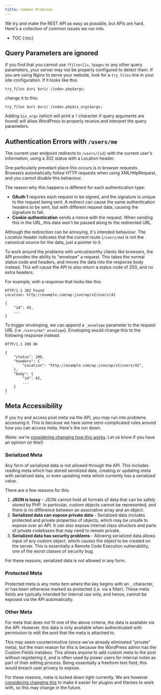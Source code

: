 ```yaml
---
title: Common Problems
---
```

We try and make the REST API as easy as possible, but APIs are hard. Here's a collection of common issues we run into.

* TOC
{:toc}


Query Parameters are ignored
----------------------------

If you find that you cannot use `?filter[]=`, `?page=` or any other query parameters, your server may not be properly configured to detect them. If you are using Nginx to serve your website, look for a `try_files` line in your site configuration. If it looks like this:

```
try_files $uri $uri/ /index.php$args;
```

change it to this:

```
try_files $uri $uri/ /index.php$is_args$args;
```

Adding `$is_args` (which will print a `?` character if query arguments are found) will allow WordPress to properly receive and interpret the query parameters.


Authentication Errors with `/users/me`
--------------------------------------
The current user endpoint redirects to `/users/{id}` with the current user's information, using a 302 status with a Location header.

One particularly prevelant place this occurs is in browser requests. Browsers automatically follow HTTP requests when using XMLHttpRequest, and you cannot disable this behaviour.

The reason why this happens is different for each authentication type:

* **OAuth 1** requires each request to be signed, and the signature is unique to the request being sent. A redirect can cause the same authentication headers to be sent, but with different request data, causing the signature to fail.
* **Cookie authentication** sends a nonce with the request. When sending this in the URL, this data won't be passed along to the redirected URL.

Although the redirection can be annoying, it's intended behaviour. The Location header indicates that the current route (`/users/me`) is not the canonical source for the data, just a pointer to it.

To work around the problems with untrustworthy clients like browsers, the API provides the ability to "envelope" a request. This takes the normal status code and headers, and moves the data into the response body instead. This will cause the API to also return a status code of 200, and no extra headers.

For example, with a response that looks like this:

```
HTTP/1.1 302 Found
Location: http://example.com/wp-json/wp/v2/users/42

{
	"id": 42,
	...
}
```

To trigger enveloping, we can append a `_envelope` parameter to the request URL (i.e. `/users/me?_envelope`). Enveloping would change this to the following response instead:

```
HTTP/1.1 200 OK

{
	"status": 200,
	"headers": {
		"Location": "http://example.com/wp-json/wp/v2/users/42",
	},
	"body": {
		"id": 42,
		...
	}
}
```


Meta Accessibility
------------------

If you try and access post meta via the API, you may run into problems accessing it. This is because we have some semi-complicated rules around how you can access meta. Here's the run down.

(Note: we're [considering changing how this works](https://github.com/WP-API/WP-API/issues/1425). Let us know if you have an opinion on this!)

### Serialized Meta

Any form of serialized data is not allowed through the API. This includes reading meta which has stored serislized data, creating or updating meta with serialized data, or even updating meta which currently has a serialized value.

There are a few reasons for this:

1. **JSON is lossy** - JSON cannot hold all formats of data that can be safely stored by PHP. In particular, custom objects cannot be represented, and there is no difference between an associative array and an object.
2. **Serialized data can expose private data** - Serialized data includes protected and private properties of objects, which may be unsafe to expose over an API. It can also expose internal class structure and parts of private codebases that may need to remain private.
3. **Serialized data has security problems** - Allowing serialized data allows input of any custom object, which causes the object to be created on the server. This is essentially a Remote Code Execution vulnerability, one of the worst classes of security bug.

For these reasons, serialized data is not allowed in any form.

### Protected Meta

Protected meta is any meta item where the key begins with an `_` character, or has been otherwise marked as protected (i.e. via a filter). These meta fields are typically intended for internal use only, and hence, cannot be exposed via the API automatically.

### Other Meta

For meta that does not fit one of the above criteria, the data is available via the API. However, this data is only available when authenticated with permission to edit the post that the meta is attached to.

This may seem counterintuitive (since we've already eliminated "private" meta), but the main reason for this is because the WordPress admin has the Custom Fields metabox. This allows anyone to add custom meta to the post without registering it, and is often used by power users for internal notes as part of their editing process. Being essentially a freeform text field, this would breach user privacy to expose.

For these reasons, meta is locked down tight currently. We are however [considering changing this](https://github.com/WP-API/WP-API/issues/1425) to make it easier for plugins and themes to work with, so this may change in the future.

